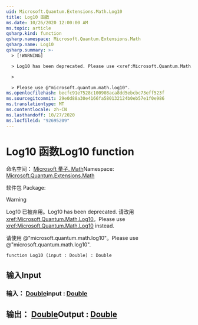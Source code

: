 ```yaml
---
uid: Microsoft.Quantum.Extensions.Math.Log10
title: Log10 函数
ms.date: 10/26/2020 12:00:00 AM
ms.topic: article
qsharp.kind: function
qsharp.namespace: Microsoft.Quantum.Extensions.Math
qsharp.name: Log10
qsharp.summary: >-
  > [!WARNING]

  > Log10 has been deprecated. Please use <xref:Microsoft.Quantum.Math.Log10> instead.

  >

  > Please use @"microsoft.quantum.math.log10".
ms.openlocfilehash: becfc91e7528c100908aca8dd5ebcbc73eff523f
ms.sourcegitcommit: 29e0d88a30e4166fa580132124b0eb57e1f0e986
ms.translationtype: MT
ms.contentlocale: zh-CN
ms.lasthandoff: 10/27/2020
ms.locfileid: "92695209"
---
```

# <a name="log10-function"></a><span data-ttu-id="d216e-102">Log10 函数</span><span class="sxs-lookup"><span data-stu-id="d216e-102">Log10 function</span></span>

<span data-ttu-id="d216e-103">命名空间： [Microsoft 量子. Math](xref:Microsoft.Quantum.Extensions.Math)</span><span class="sxs-lookup"><span data-stu-id="d216e-103">Namespace: [Microsoft.Quantum.Extensions.Math](xref:Microsoft.Quantum.Extensions.Math)</span></span>

<span data-ttu-id="d216e-104">软件包 [](https://nuget.org/packages/)</span><span class="sxs-lookup"><span data-stu-id="d216e-104">Package: [](https://nuget.org/packages/)</span></span>


> [!WARNING]
> <span data-ttu-id="d216e-105">Log10 已被弃用。</span><span class="sxs-lookup"><span data-stu-id="d216e-105">Log10 has been deprecated.</span></span> <span data-ttu-id="d216e-106">请改用 <xref:Microsoft.Quantum.Math.Log10>。</span><span class="sxs-lookup"><span data-stu-id="d216e-106">Please use <xref:Microsoft.Quantum.Math.Log10> instead.</span></span>
>
> <span data-ttu-id="d216e-107">请使用 @"microsoft.quantum.math.log10"。</span><span class="sxs-lookup"><span data-stu-id="d216e-107">Please use @"microsoft.quantum.math.log10".</span></span>



```qsharp
function Log10 (input : Double) : Double
```


## <a name="input"></a><span data-ttu-id="d216e-108">输入</span><span class="sxs-lookup"><span data-stu-id="d216e-108">Input</span></span>

### <a name="input--double"></a><span data-ttu-id="d216e-109">输入： [Double](xref:microsoft.quantum.lang-ref.double)</span><span class="sxs-lookup"><span data-stu-id="d216e-109">input : [Double](xref:microsoft.quantum.lang-ref.double)</span></span>





## <a name="output--double"></a><span data-ttu-id="d216e-110">输出： [Double](xref:microsoft.quantum.lang-ref.double)</span><span class="sxs-lookup"><span data-stu-id="d216e-110">Output : [Double](xref:microsoft.quantum.lang-ref.double)</span></span>


